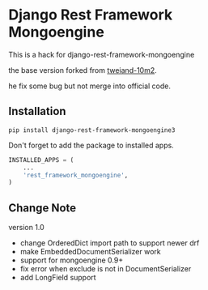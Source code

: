 Django Rest Framework Mongoengine
==============================================================


This is a hack for django-rest-framework-mongoengine

the base version forked from [tweiand-10m2](https://github.com/tweiand-10m2/django-rest-framework-mongoengine).

he fix some bug but not merge into official code.

## Installation
`pip install django-rest-framework-mongoengine3`


Don't forget to add the package to installed apps.
```Python
INSTALLED_APPS = (
    ...
    'rest_framework_mongoengine',
)
```


## Change Note

version 1.0

* change OrderedDict import path to support newer drf
* make EmbeddedDocumentSerializer work
* support for mongoengine 0.9+
* fix error when exclude is not in DocumentSerializer
* add LongField support



